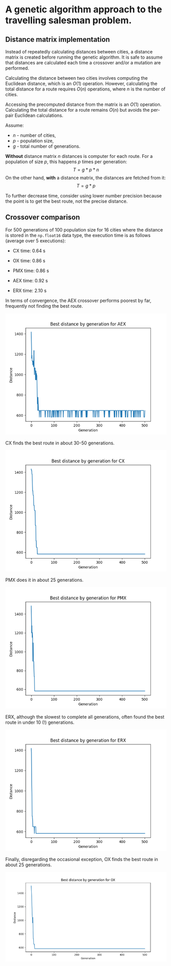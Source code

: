 # A genetic algorithm approach to the travelling salesman problem.

## Distance matrix implementation

Instead of repeatedly calculating distances between cities, a distance matrix is created before running the genetic algorithm. It is safe to assume that distances are calculated each time a crossover and/or a mutation are performed.

Calculating the distance between two cities involves computing the Euclidean distance, which is an $O(1)$ operation. However, calculating the total distance for a route requires $O(n)$ operations, where $n$ is the number of cities.

Accessing the precomputed distance from the matrix is an $O(1)$ operation. Calculating the total distance for a route remains $O(n)$ but avoids the per-pair Euclidean calculations.

Assume:
-    $n$ - number of cities,
-    $p$ - population size,
-    $g$ - total number of generations.

**Without** distance matrix $n$ distances is computer for each route. For a population of size $p$, this happens $p$ times per generation:
$$T=g*p*n$$
On the other hand, **with** a distance matrix, the distances are fetched from it:
$$T=g*p$$


To further decrease time, consider using lower number precision because the point is to get the best route, not the precise distance.


## Crossover comparison

For 500 generations of 100 population size for 16 cities where the distance is stored in the `np.float16` data type, the execution time is as follows (average over 5 executions):

- CX time: 0.64 s

- OX time: 0.86 s

- PMX time: 0.86 s

- AEX time: 0.92 s

- ERX time: 2.10 s

In terms of convergence, the AEX crossover performs poorest by far, frequently not finding the best route.

![AEX](plots/aex.png)

CX finds the best route in about 30-50 generations.

![CX](plots/CX.png)

PMX does it in about 25 generations.

![PMX](plots/PMX.png)

ERX, although the slowest to complete all generations, often found the best route in under 10 (!) generations.

![ERX](plots/ERX.png)

Finally, disregarding the occasional exception, OX finds the best route in about 25 generations.

![OX](plots/OX.png)